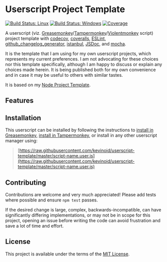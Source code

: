 Userscript Project Template
============================

[![Build Status: Linux](https://img.shields.io/travis/kevinoid/userscript-template/master.svg?style=flat&label=build+on+linux)](https://travis-ci.org/kevinoid/userscript-template)
[![Build Status: Windows](https://img.shields.io/appveyor/ci/kevinoid/userscript-template/master.svg?style=flat&label=build+on+windows)](https://ci.appveyor.com/project/kevinoid/userscript-template)
[![Coverage](https://img.shields.io/codecov/c/github/kevinoid/userscript-template.svg?style=flat)](https://codecov.io/github/kevinoid/userscript-template?branch=master)

A userscript (viz.
[Greasemonkey](https://www.greasespot.net/)/[Tampermonkey](https://tampermonkey.net/)/[Violentmonkey](https://violentmonkey.github.io/)
script) project template with [codecov](https://codecov.io/),
[coveralls](https://coveralls.io/), [ESLint](https://eslint.org/),
[github\_changelog\_generator](https://github.com/github-changelog-generator/github-changelog-generator),
[istanbul](https://istanbul.js.org/), [JSDoc](http://usejsdoc.org/), and
[mocha](https://mochajs.org/).

It is the template that I am using for my own userscript projects, which
represents my current preferences.  I am not advocating for these choices nor
this template specifically, although I am happy to discuss or explain any
choices made herein.  It is being published both for my own convenience and
in case it may be useful to others with similar tastes.

It is based on my [Node Project
Template](https://github.com/kevinoid/node-project-template).


## Features


## Installation

This userscript can be installed by following the instructions to [install in
Greasemonkey](https://wiki.greasespot.net/Greasemonkey_Manual:Installing_Scripts),
[install in Tampermonkey](https://tampermonkey.net/faq.php#Q102), or install
in any other userscript manager using:

> [https://raw.githubusercontent.com/kevinoid/userscript-template/master/script-name.user.js](https://raw.githubusercontent.com/kevinoid/userscript-template/master/script-name.user.js)


## Contributing

Contributions are welcome and very much appreciated!  Please add tests where
possible and ensure `npm test` passes.

If the desired change is large, complex, backwards-incompatible, can have
significantly differing implementations, or may not be in scope for this
project, opening an issue before writing the code can avoid frustration and
save a lot of time and effort.


## License

This project is available under the terms of the
[MIT License](https://opensource.org/licenses/MIT).
